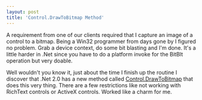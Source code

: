 ```yaml
---
layout: post
title: 'Control.DrawToBitmap Method'
---
```

A requirement from one of our clients required that I capture an image of a control to a bitmap. Being a Win32 programmer from days gone by I figured no problem. Grab a device context, do some bit blasting and I'm done. It's a little harder in .Net since you have to do a platform invoke for the BitBlt operation but very doable.

Well wouldn't you know it, just about the time I finish up the routine I discover that .Net 2.0 has a new method called [Control.DrawToBitmap](http://msdn2.microsoft.com/en-us/library/system.windows.forms.control.drawtobitmap.aspx) that does this very thing. There are a few restrictions like not working with RichText controls or ActiveX controls. Worked like a charm for me.
